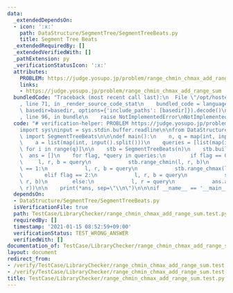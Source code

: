 ```yaml
---
data:
  _extendedDependsOn:
  - icon: ':x:'
    path: DataStructure/SegmentTree/SegmentTreeBeats.py
    title: Segment Tree Beats
  _extendedRequiredBy: []
  _extendedVerifiedWith: []
  _pathExtension: py
  _verificationStatusIcon: ':x:'
  attributes:
    PROBLEM: https://judge.yosupo.jp/problem/range_chmin_chmax_add_range_sum
    links:
    - https://judge.yosupo.jp/problem/range_chmin_chmax_add_range_sum
  bundledCode: "Traceback (most recent call last):\n  File \"/opt/hostedtoolcache/Python/3.9.1/x64/lib/python3.9/site-packages/onlinejudge_verify/documentation/build.py\"\
    , line 71, in _render_source_code_stat\n    bundled_code = language.bundle(stat.path,\
    \ basedir=basedir, options={'include_paths': [basedir]}).decode()\n  File \"/opt/hostedtoolcache/Python/3.9.1/x64/lib/python3.9/site-packages/onlinejudge_verify/languages/python.py\"\
    , line 96, in bundle\n    raise NotImplementedError\nNotImplementedError\n"
  code: "# verification-helper: PROBLEM https://judge.yosupo.jp/problem/range_chmin_chmax_add_range_sum\n\
    import sys\ninput = sys.stdin.buffer.readline\n\nfrom DataStructure.SegmentTree.SegmentTreeBeats\
    \ import SegmentTreeBeats\n\n\ndef main():\n    n, q = map(int, input().split())\n\
    \    a = list(map(int, input().split()))\n    queries = [list(map(int, input().split()))\
    \ for i in range(q)]\n\n    stb = SegmentTreeBeats(n)\n    stb.build(a)\n\n  \
    \  ans = []\n    for flag, *query in queries:\n        if flag == 0:\n       \
    \     l, r, b = query\n            stb.range_chmin(l, r, b)\n        elif flag\
    \ == 1:\n            l, r, b = query\n            stb.range_chmax(l, r, b)\n \
    \       elif flag == 2:\n            l, r, b = query\n            stb.range_add(l,\
    \ r, b)\n        else:\n            l, r = query\n            ans.append(stb.fold_sum(l,\
    \ r))\n\n    print(*ans, sep=\"\\n\")\n\n\nif __name__ == '__main__':\n    main()\n"
  dependsOn:
  - DataStructure/SegmentTree/SegmentTreeBeats.py
  isVerificationFile: true
  path: TestCase/LibraryChecker/range_chmin_chmax_add_range_sum.test.py
  requiredBy: []
  timestamp: '2021-01-15 08:52:59+09:00'
  verificationStatus: TEST_WRONG_ANSWER
  verifiedWith: []
documentation_of: TestCase/LibraryChecker/range_chmin_chmax_add_range_sum.test.py
layout: document
redirect_from:
- /verify/TestCase/LibraryChecker/range_chmin_chmax_add_range_sum.test.py
- /verify/TestCase/LibraryChecker/range_chmin_chmax_add_range_sum.test.py.html
title: TestCase/LibraryChecker/range_chmin_chmax_add_range_sum.test.py
---
```

